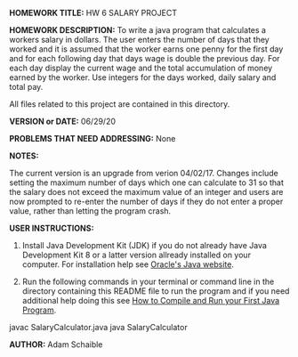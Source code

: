 **HOMEWORK TITLE:** HW 6 SALARY PROJECT

**HOMEWORK DESCRIPTION:**
To write a java program that calculates a workers salary in dollars. The user enters the number of days that they worked and it is assumed that the worker earns one penny for the first day and for each following day that days wage is double the previous day. For each day display the current wage and the total accumulation of money earned by the worker. Use integers for the days worked, daily salary and total pay.

All files related to this project are contained in this directory.

**VERSION or DATE:** 06/29/20

**PROBLEMS THAT NEED ADDRESSING:** None

**NOTES:** 

The current version is an upgrade from verion 04/02/17. Changes include setting the maximum number of days which one can calculate to 31 so that the salary does not exceed the maximum value of an integer and users are now prompted to re-enter the number of days if they do not enter a proper value, rather than letting the program crash.

**USER INSTRUCTIONS:** 

1) Install Java Development Kit (JDK) if you do not already have Java Development Kit 8 or a latter version allready installed on your computer. For installation help see [Oracle's Java website](https://www.oracle.com/java/technologies/javase-downloads.html).

2) Run the following commands in your terminal or command line in the directory containing this README file to run the program and if you need additional help doing this see [How to Compile and Run your First Java Program](https://beginnersbook.com/2013/05/first-java-program/).

javac SalaryCalculator.java
java SalaryCalculator

**AUTHOR:** Adam Schaible